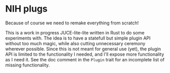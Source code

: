 # NIH plugs

Because of course we need to remake everything from scratch!

This is a work in progress JUCE-lite-lite written in Rust to do some experiments
with. The idea is to have a statefull but simple plugin API without too much
magic, while also cutting unnecessary ceremony wherever possible. Since this is
not meant for general use (yet), the plugin API is limited to the functionality
I needed, and I'll expose more functionality as I need it. See the doc comment
in the `Plugin` trait for an incomplete list of missing functionality.
